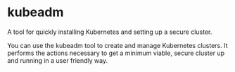 # kubeadm

A tool for quickly installing Kubernetes and setting up a secure cluster.

You can use the kubeadm tool to create and manage Kubernetes clusters. It performs the actions necessary to get a minimum viable, secure cluster up and running in a user friendly way.